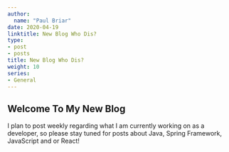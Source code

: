 ```yaml
---
author:
  name: "Paul Briar"
date: 2020-04-19
linktitle: New Blog Who Dis?
type:
- post
- posts
title: New Blog Who Dis?
weight: 10
series:
- General
---
```



## Welcome To My New Blog

I plan to post weekly regarding what I am currently working on as a developer, so please stay tuned for posts about Java, Spring Framework, JavaScript and or React!


